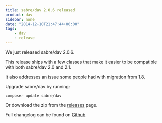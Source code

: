 ```yaml
---
title: sabre/dav 2.0.6 released
product: dav
sidebar: none
date: "2014-12-10T21:47:44+00:00"
tags:
    - dav
    - release
---
```


We just released sabre/dav 2.0.6.

This release ships with a few classes that make it easier to be compatible
with both sabre/dav 2.0 and 2.1.

It also addresses an issue some people had with migration from 1.8.

Upgrade sabre/dav by running:

    composer update sabre/dav

Or download the zip from the [releases][2] page.

Full changelog can be found on [Github][1]

[1]: https://github.com/fruux/sabre-dav/blob/2.0.6/ChangeLog.md
[2]: https://github.com/fruux/sabre-dav/releases
